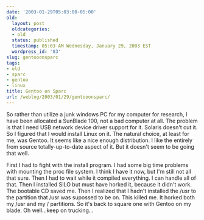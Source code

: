 ```yaml
---
date: '2003-01-29T05:03:00-05:00'
old:
  layout: post
  oldcategories:
  - old
  status: published
  timestamp: 05:03 AM Wednesday, January 29, 2003 EST
  wordpress_id: '83'
slug: gentooonsparc
tags:
- old
- sparc
- gentoo
- linux
title: Gentoo on Sparc
url: /weblog/2003/01/29/gentooonsparc/
---
```


So rather than utilize a junk windows PC for my computer for research, I have
been allocated a SunBlade 100, not a bad computer at all.  The problem is that
I need USB network device driver support for it.  Solaris doesn't cut it.  So I
figured that I would install Linux on it.  The natural choice, at least for me,
was Gentoo.  It seems like a nice enough distribution.  I like the entirely
from source totally-up-to-date aspect of it.  But it doesn't seem to be going
that well.

First I had to fight with the install program.  I had some big time problems
with mounting the proc file system.  I think I have it now, but I'm still not
all that sure.  Then I had to wait while it compiled everything.  I can handle
all of that.  Then I installed SILO but must have horked it, because it didn't
work.  The bootable CD saved me.  Then I realized that I hadn't installed the
/usr to the partition that /usr was supossed to be on.  This killed me.  It
horked both my /usr and my / partitions.  So it's back to square one with
Gentoo on my blade.  Oh well...keep on trucking...

